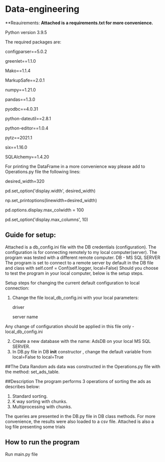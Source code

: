 # Data-engineering

**Reauirements:
**Attached is a requirements.txt for more convenience.**

Python version 3.9.5

The required packages are:

configparser==5.0.2

greenlet==1.1.0

Mako==1.1.4

MarkupSafe==2.0.1

numpy==1.21.0

pandas==1.3.0

pyodbc==4.0.31

python-dateutil==2.8.1

python-editor==1.0.4

pytz==2021.1

six==1.16.0

SQLAlchemy==1.4.20

For printing the DataFrame in a more convenience way please add to Operations.py file the following lines:

desired_width=320

pd.set_option('display.width', desired_width)

np.set_printoptions(linewidth=desired_width)

pd.options.display.max_colwidth = 100

pd.set_option('display.max_columns', 10)


## Guide for setup:
Attached is a db_config.ini file with the DB credentials (configuration).
The configuration is for connecting remotely to my local computer(server).
The program was tested with a different remote computer.
DB - MS SQL SERVER
The program is set to connect to a remote server by default in the DB file and class
with self.conf = Conf(self.logger, local=False)
Should you choose to test the program in your local computer, 
below is the setup steps.

Setup steps for changing the current default configuration to local connection:
1. Change the file local_db_config.ini with your local parameters:

   driver
   
   server name

Any change of configuration should be applied in this file only -  local_db_config.ini

2. Create a new database with the name: AdsDB on your local MS SQL SERVER.
3. In DB.py file in DB __init__ constructor , change the default variable from local=False to local=True 

##The Data
Random ads data was constructed in the Operations.py file with the method: set_ads_table.

##Description
The program performs 3 operations of sorting the ads as describes below:
1) Standard sorting. 
2) K way sorting with chunks. 
3) Multiprocessing with chunks.

The queries are presented in the DB.py file in DB class methods. 
For more convenience, the results were also loaded to a csv file. 
Attached is also a log file presenting some trials

## How to run the program
Run main.py file
